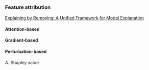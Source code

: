 
### Feature attribution

[Explaining by Removing: A Unified Framework for Model Explanation](https://arxiv.org/pdf/2011.14878.pdf)

#### Attention-based

#### Gradient-based

#### Perturbation-based 

A. Shapley value
